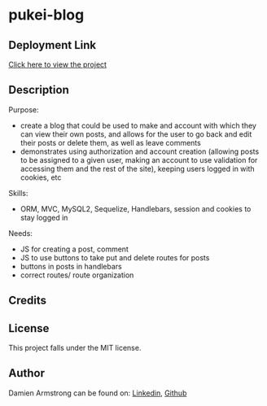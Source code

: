 # pukei-blog

## Deployment Link
<a href="https://fierce-inlet-34878.herokuapp.com/">Click here to view the project</a>

## Description
Purpose:
- create a blog that could be used to make and account with which they can view their own posts, and allows for the user to go back and edit their posts or delete them, as well as leave comments
- demonstrates using authorization and account creation (allowing posts to be assigned to a given user, making an account to use validation for accessing them and the rest of the site), keeping users logged in with cookies, etc

Skills:
- ORM, MVC, MySQL2, Sequelize, Handlebars, session and cookies to stay logged in

Needs:
- JS for creating a post, comment
- JS to use buttons to take put and delete routes for posts
- buttons in posts in handlebars
- correct routes/ route organization

## Credits

## License
This project falls under the MIT license.

## Author
Damien Armstrong can be found on: <a href="https://www.linkedin.com/in/damien-armstrong-412319138/">Linkedin</a>, <a href="https://github.com/pirosvs">Github</a>